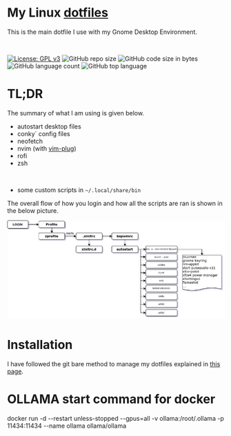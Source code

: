 # My Linux [dotfiles](https://en.wikipedia.org/wiki/Hidden_file_and_hidden_directory)

This is the main dotfile I use with my Gnome Desktop Environment. 

<br>

[![License: GPL v3](https://img.shields.io/badge/License-GPLv3-blue.svg)](https://www.gnu.org/licenses/gpl-3.0) ![GitHub repo size](https://img.shields.io/github/repo-size/rahatzamancse/linux-dots?color=green&logo=github) ![GitHub code size in bytes](https://img.shields.io/github/languages/code-size/rahatzamancse/linux-dots?color=green) ![GitHub language count](https://img.shields.io/github/languages/count/rahatzamancse/linux-dots) ![GitHub top language](https://img.shields.io/github/languages/top/rahatzamancse/linux-dots)

# TL;DR
 The summary of what I am using is given below.

- autostart desktop files
- conky` config files
- neofetch
- nvim (with [vim-plug](https://github.com/junegunn/vim-plug))
- rofi
- zsh

<br>

- some custom scripts in `~/.local/share/bin`

The overall flow of how you login and how all the scripts are ran is shown in the below picture.

![linux-flow](./.linux-dots/linux-dots-flow.jpg)

# Installation
I have followed the git bare method to manage my dotfiles explained in [this page](https://harfangk.github.io/2016/09/18/manage-dotfiles-with-a-git-bare-repository.html).



# OLLAMA start command for docker
docker run -d --restart unless-stopped --gpus=all -v ollama:/root/.ollama -p 11434:11434 --name ollama ollama/ollama
